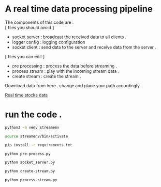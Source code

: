 # A real time data processing pipeline 

The components of this code are :\
[ files you should avoid ]
* socket server : broadcast the received data to all clients .
* logger config : logging configuration
* socket client  : send data to the server and receive data from the server .

[ files you can edit ]
* pre processing : process the data before streaming .
* process stream : play with the incoming stream data .
* create stream : create the stream .

Download data from here . change and place your path accordingly .

[Real time stocks data](https://www.kaggle.com/datasets/ayushkhaire/real-time-stocks-data)

# run the code .
```bash
python3 -m venv streamenv
```
```bash
source streamenv/bin/activate
```
```bash
pip install -r requirements.txt
```
```bash
python pre-process.py
```
```bash
python socket_server.py
```
```bash
python create-stream.py
```
```bash
python process-stream.py
```